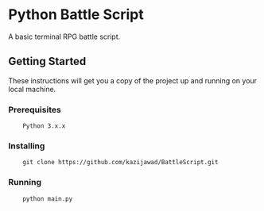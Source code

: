 # Python Battle Script
A basic terminal RPG battle script.

## Getting Started
These instructions will get you a copy of the project up and running on your local machine.

### Prerequisites
```
    Python 3.x.x
```

### Installing
```
    git clone https://github.com/kazijawad/BattleScript.git
```

### Running
```
    python main.py
```